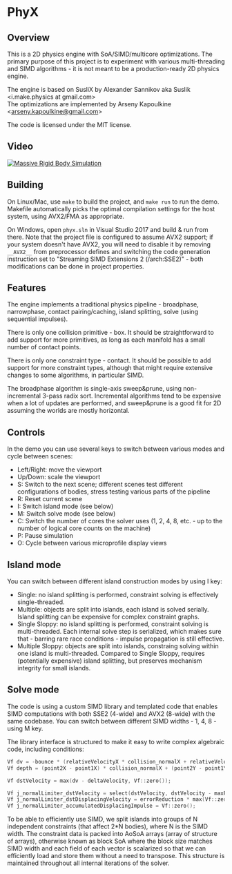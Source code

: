 # PhyX

## Overview

This is a 2D physics engine with SoA/SIMD/multicore optimizations. The primary purpose of this project is to experiment with various multi-threading and SIMD algorithms - it is not meant to be a production-ready 2D physics engine.

The engine is based on SusliX by Alexander Sannikov aka Suslik &lt;i.make.physics at gmail.com&gt; \
The optimizations are implemented by Arseny Kapoulkine &lt;arseny.kapoulkine@gmail.com&gt;

The code is licensed under the MIT license.

## Video

[![Massive Rigid Body Simulation](https://img.youtube.com/vi/2-UZkEjnBu4/0.jpg)](https://www.youtube.com/watch?v=2-UZkEjnBu4)

## Building

On Linux/Mac, use `make` to build the project, and `make run` to run the demo. Makefile automatically picks the optimal compilation settings for the host system, using AVX2/FMA as appropriate.

On Windows, open `phyx.sln` in Visual Studio 2017 and build & run from there. Note that the project file is configured to assume AVX2 support; if your system doesn't have AVX2, you will need to disable it by removing `__AVX2__` from preprocessor defines and switching the code generation instruction set to "Streaming SIMD Extensions 2 (/arch:SSE2)" - both modifications can be done in project properties.

## Features

The engine implements a traditional physics pipeline - broadphase, narrowphase, contact pairing/caching, island splitting, solve (using sequential impulses).

There is only one collision primitive - box. It should be straightforward to add support for more primitives, as long as each manifold has a small number of contact points.

There is only one constraint type - contact. It should be possible to add support for more constraint types, although that might require extensive changes to some algorithms, in particular SIMD.

The broadphase algorithm is single-axis sweep&prune, using non-incremental 3-pass radix sort. Incremental algorithms tend to be expensive when a lot of updates are performed, and sweep&prune is a good fit for 2D assuming the worlds are mostly horizontal.

## Controls

In the demo you can use several keys to switch between various modes and cycle between scenes:

* Left/Right: move the viewport
* Up/Down: scale the viewport
* S: Switch to the next scene; different scenes test different configurations of bodies, stress testing various parts of the pipeline
* R: Reset current scene
* I: Switch island mode (see below)
* M: Switch solve mode (see below)
* C: Switch the number of cores the solver uses (1, 2, 4, 8, etc. - up to the number of logical core counts on the machine)
* P: Pause simulation
* O: Cycle between various microprofile display views

## Island mode

You can switch between different island construction modes by using I key:

* Single: no island splitting is performed, constraint solving is effectively single-threaded.
* Multiple: objects are split into islands, each island is solved serially. Island splitting can be expensive for complex constraint graphs.
* Single Sloppy: no island splitting is performed, constraint solving is multi-threaded. Each internal solve step is serialized, which makes sure that - barring rare race conditions - impulse propagation is still effective.
* Multiple Sloppy: objects are split into islands, constraing solving within one island is multi-threaded. Compared to Single Sloppy, requires (potentially expensive) island splitting, but preserves mechanism integrity for small islands.

## Solve mode

The code is using a custom SIMD library and templated code that enables SIMD computations with both SSE2 (4-wide) and AVX2 (8-wide) with the same codebase. You can switch between different SIMD widths - 1, 4, 8 - using M key.

The library interface is structured to make it easy to write complex algebraic code, including conditions:

```c++
Vf dv = -bounce * (relativeVelocityX * collision_normalX + relativeVelocityY * collision_normalY);
Vf depth = (point2X - point1X) * collision_normalX + (point2Y - point1Y) * collision_normalY;

Vf dstVelocity = max(dv - deltaVelocity, Vf::zero());

Vf j_normalLimiter_dstVelocity = select(dstVelocity, dstVelocity - maxPenetrationVelocity, depth < deltaDepth);
Vf j_normalLimiter_dstDisplacingVelocity = errorReduction * max(Vf::zero(), depth - Vf::one(2.0f) * deltaDepth);
Vf j_normalLimiter_accumulatedDisplacingImpulse = Vf::zero();
```

To be able to efficiently use SIMD, we split islands into groups of N independent constraints (that affect 2\*N bodies), where N is the SIMD width. The constraint data is packed into AoSoA arrays (array of structure of arrays), otherwise known as block SoA where the block size matches SIMD width and each field of each vector is scalarized so that we can efficiently load and store them without a need to transpose. This structure is maintained throughout all internal iterations of the solver.
